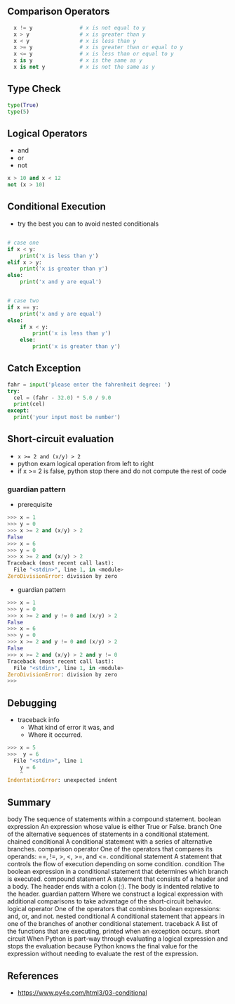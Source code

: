 ## Comparison Operators
```py
  x != y               # x is not equal to y
  x > y                # x is greater than y
  x < y                # x is less than y
  x >= y               # x is greater than or equal to y
  x <= y               # x is less than or equal to y
  x is y               # x is the same as y
  x is not y           # x is not the same as y
```


## Type Check
```py
type(True)
type(5)
```

## Logical Operators
* and
* or
* not

```py
x > 10 and x < 12
not (x > 10)
```

## Conditional Execution
* try the best you can to avoid nested conditionals

```py

# case one
if x < y:
    print('x is less than y')
elif x > y:
    print('x is greater than y')
else:
    print('x and y are equal')


# case two
if x == y:
    print('x and y are equal')
else:
    if x < y:
        print('x is less than y')
    else:
        print('x is greater than y')

```

## Catch Exception

```py
fahr = input('please enter the fahrenheit degree: ')
try:
  cel = (fahr - 32.0) * 5.0 / 9.0
  print(cel)
except:
  print('your input most be number')
```

## Short-circuit evaluation
* `x >= 2 and (x/y) > 2`
* python exam logical operation from left to right
* if x >= 2 is false, python stop there and do not compute the rest of code

### guardian pattern

* prerequisite
```python
>>> x = 1
>>> y = 0
>>> x >= 2 and (x/y) > 2
False
>>> x = 6
>>> y = 0
>>> x >= 2 and (x/y) > 2
Traceback (most recent call last):
  File "<stdin>", line 1, in <module>
ZeroDivisionError: division by zero

```

* guardian pattern
```python
>>> x = 1
>>> y = 0
>>> x >= 2 and y != 0 and (x/y) > 2
False
>>> x = 6
>>> y = 0
>>> x >= 2 and y != 0 and (x/y) > 2
False
>>> x >= 2 and (x/y) > 2 and y != 0
Traceback (most recent call last):
  File "<stdin>", line 1, in <module>
ZeroDivisionError: division by zero
>>>

```

## Debugging
* traceback info
    * What kind of error it was, and
    * Where it occurred.

```py
>>> x = 5
>>>  y = 6
  File "<stdin>", line 1
    y = 6
    ^
IndentationError: unexpected indent

```


## Summary

body
The sequence of statements within a compound statement.
boolean expression
An expression whose value is either True or False.
branch
One of the alternative sequences of statements in a conditional statement.
chained conditional
A conditional statement with a series of alternative branches.
comparison operator
One of the operators that compares its operands: ==, !=, >, <, >=, and <=.
conditional statement
A statement that controls the flow of execution depending on some condition.
condition
The boolean expression in a conditional statement that determines which branch is executed.
compound statement
A statement that consists of a header and a body. The header ends with a colon (:). The body is indented relative to the header.
guardian pattern
Where we construct a logical expression with additional comparisons to take advantage of the short-circuit behavior.
logical operator
One of the operators that combines boolean expressions: and, or, and not.
nested conditional
A conditional statement that appears in one of the branches of another conditional statement.
traceback
A list of the functions that are executing, printed when an exception occurs.
short circuit
When Python is part-way through evaluating a logical expression and stops the evaluation because Python knows the final value for the expression without needing to evaluate the rest of the expression.

## References
* https://www.py4e.com/html3/03-conditional
